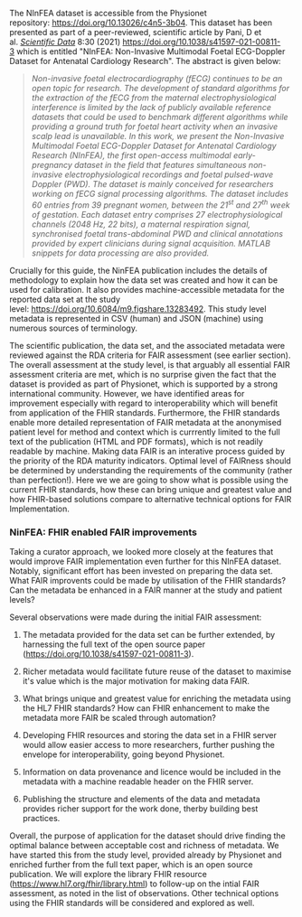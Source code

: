 The NInFEA dataset is accessible from the Physionet
repository: <https://doi.org/10.13026/c4n5-3b04>. This dataset has been
presented as part of a peer-reviewed, scientific article by Pani, D et
al. [*<span class="underline">Scientific
Data</span>*](https://www.nature.com/sdata) 8:30
(2021) <https://doi.org/10.1038/s41597-021-00811-3> which is entitled
"NInFEA: Non-Invasive Multimodal Foetal ECG-Doppler Dataset for
Antenatal Cardiology Research". The abstract is given below:

> *Non-invasive foetal electrocardiography (fECG) continues to be an
> open topic for research. The development of standard algorithms for
> the extraction of the fECG from the maternal electrophysiological
> interference is limited by the lack of publicly available reference
> datasets that could be used to benchmark different algorithms while
> providing a ground truth for foetal heart activity when an invasive
> scalp lead is unavailable. In this work, we present the Non-Invasive
> Multimodal Foetal ECG-Doppler Dataset for Antenatal Cardiology
> Research (NInFEA), the first open-access multimodal early-pregnancy
> dataset in the field that features simultaneous non-invasive
> electrophysiological recordings and foetal pulsed-wave Doppler (PWD).
> The dataset is mainly conceived for researchers working on fECG signal
> processing algorithms. The dataset includes 60 entries from 39
> pregnant women, between the 21<sup>st</sup> and 27<sup>th</sup> week
> of gestation. Each dataset entry comprises 27 electrophysiological
> channels (2048 Hz, 22 bits), a maternal respiration signal,
> synchronised foetal trans-abdominal PWD and clinical annotations
> provided by expert clinicians during signal acquisition. MATLAB
> snippets for data processing are also provided.*

Crucially for this guide, the NinFEA publication includes the details of
methodology to explain how the data set was created and how it can be
used for calibration. It also provides machine-accessible metadata for
the reported data set at the study
level: <https://doi.org/10.6084/m9.figshare.13283492>. This study level
metadata is represented in CSV (human) and JSON (machine) using numerous
sources of terminology.

The scientific publication, the data set, and the associated metadata
were reviewed against the RDA criteria for FAIR assessment (see earlier
section). The overall assessment at the study level, is that arguably
all essential FAIR assessment criteria are met, which is no surprise
given the fact that the dataset is provided as part of Physionet, which
is supported by a strong international community. However, we have
identified areas for improvement especially with regard to
interoperability which will benefit from application of the FHIR
standards. Furthermore, the FHIR standards enable more detailed
representation of FAIR metadata at the anonymised patient level for
method and context which is currrently limited to the full text of the
publication (HTML and PDF formats), which is not readily readable by
machine. Making data FAIR is an interative process guided by the
priority of the RDA maturity indicators. Optimal level of FAIRness
should be determined by understanding the requirements of the community
(rather than perfection\!). Here we we are going to show what is
possible using the current FHIR standards, how these can bring unique
and greatest value and how FHIR-based solutions compare to alternative
technical options for FAIR Implementation.

### NinFEA: FHIR enabled FAIR improvements

Taking a curator approach, we looked more closely at the features that
would improve FAIR implementation even further for this NInFEA dataset.
Notably, significant effort has been invested on preparing the data set.
What FAIR improvents could be made by utilisation of the FHIR standards?
Can the metadata be enhanced in a FAIR manner at the study and patient
levels?

Several observations were made during the initial FAIR assessment:

1.  The metadata provided for the data set can be further extended, by
    harnessing the full text of the open source paper
    (<https://doi.org/10.1038/s41597-021-00811-3>).

2.  Richer metadata would facilitate future reuse of the dataset to
    maximise it's value which is the major motivation for making data
    FAIR.

3.  What brings unique and greatest value for enriching the metadata
    using the HL7 FHIR standards? How can FHIR enhancement to make the
    metadata more FAIR be scaled through automation?

4.  Developing FHIR resources and storing the data set in a FHIR server
    would allow easier access to more researchers, further pushing the
    envelope for interoperability, going beyond Physionet.

5.  Information on data provenance and licence would be included in the
    metadata with a machine readable header on the FHIR server.

6.  Publishing the structure and elements of the data and metadata
    provides richer support for the work done, therby building best
    practices.

Overall, the purpose of application for the dataset should drive finding
the optimal balance between acceptable cost and richness of metadata. We
have started this from the study level, provided already by Physionet
and enriched further from the full text paper, which is an open source
publication. We will explore the library FHIR resource
(<https://www.hl7.org/fhir/library.html>) to follow-up on the intial
FAIR assessment, as noted in the list of observations. Other technical
options using the FHIR standards will be considered and explored as
well.
